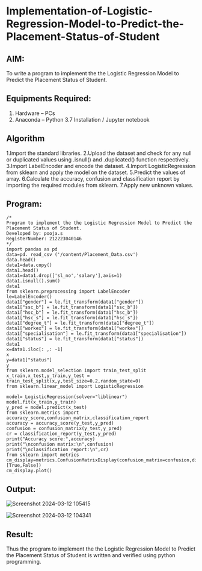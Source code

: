 # Implementation-of-Logistic-Regression-Model-to-Predict-the-Placement-Status-of-Student

## AIM:
To write a program to implement the the Logistic Regression Model to Predict the Placement Status of Student.

## Equipments Required:
1. Hardware – PCs
2. Anaconda – Python 3.7 Installation / Jupyter notebook

## Algorithm
 1.Import the standard libraries. 
 2.Upload the dataset and check for any null or duplicated values using .isnull() and .duplicated() function respectively. 
 3.Import LabelEncoder and encode the dataset. 
 4.Import LogisticRegression from sklearn and apply the model on the dataset. 
 5.Predict the values of array. 
 6.Calculate the accuracy, confusion and classification report by importing the required modules from sklearn. 
 7.Apply new unknown values.


## Program:
```
/*
Program to implement the the Logistic Regression Model to Predict the Placement Status of Student.
Developed by: pooja.s
RegisterNumber: 212223040146 
*/
import pandas as pd
data=pd. read_csv ('/content/Placement_Data.csv')
data.head()
data1=data.copy()
data1.head()
data1=data1.drop(['sl_no','salary'],axis=1)
data1.isnull().sum()
data1
from sklearn.preprocessing import LabelEncoder
le=LabelEncoder()
data1["gender"] = le.fit_transform(data1["gender"])
data1["ssc_b"] = le.fit_transform(data1["ssc_b"])
data1["hsc_b"] = le.fit_transform(data1["hsc_b"])
data1["hsc_s"] = le.fit_transform(data1["hsc_s"])
data1["degree_t"] = le.fit_transform(data1["degree_t"])
data1["workex"] = le.fit_transform(data1["workex"])
data1["specialisation"] = le.fit_transform(data1["specialisation"])
data1["status"] = le.fit_transform(data1["status"])
data1
x=data1.iloc[: ,: -1]
x
y=data1["status"]
y
from sklearn.model_selection import train_test_split
x_train,x_test,y_train,y_test = train_test_split(x,y,test_size=0.2,random_state=0)
from sklearn.linear_model import LogisticRegression

model= LogisticRegression(solver="liblinear")
model.fit(x_train,y_train)
y_pred = model.predict(x_test)
from sklearn.metrics import accuracy_score,confusion_matrix,classification_report
accuracy = accuracy_score(y_test,y_pred)
confusion = confusion_matrix(y_test,y_pred)
cr = classification_report(y_test,y_pred)
print("Accuracy score:",accuracy)
print("\nconfusion matrix:\n",confusion)
print("\nclassification report:\n",cr)
from sklearn import metrics
cm_display=metrics.ConfusionMatrixDisplay(confusion_matrix=confusion,display_labels=[True,False])
cm_display.plot()
```

## Output:
![Screenshot 2024-03-12 105415](https://github.com/poojasen05/Implementation-of-Logistic-Regression-Model-to-Predict-the-Placement-Status-of-Student/assets/150784373/6b83504a-4d1b-4fd4-8d19-2ba60e9e100b)

![Screenshot 2024-03-12 104341](https://github.com/poojasen05/Implementation-of-Logistic-Regression-Model-to-Predict-the-Placement-Status-of-Student/assets/150784373/f1cd7014-42a7-4384-a03b-017545c534ec)


## Result:
Thus the program to implement the the Logistic Regression Model to Predict the Placement Status of Student is written and verified using python programming.
